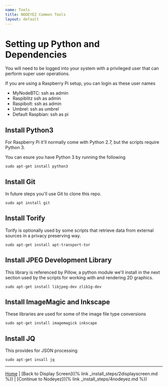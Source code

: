 ```yaml
---
name: Tools
title: NODEYEZ Common Tools
layout: default
---
```


# Setting up Python and Dependencies

You will need to be logged into your system with a privileged user that can perform super user operations.

If you are using a Raspberry Pi setup, you can login as these user names

- MyNodeBTC: ssh as admin
- Raspiblitz ssh as admin
- Raspibolt: ssh as admin
- Umbrel: ssh as umbrel
- Default Raspbian: ssh as pi

## Install Python3

For Raspberry Pi it'll normally come with Python 2.7, but the scripts require Python 3.  

You can esure you have Python 3 by running the following

```shell
sudo apt-get install python3
```

## Install Git

In future steps you'll use Git to clone this repo.


```shell
sudo apt install git
```

## Install Torify

Torify is optionally used by some scripts that retrieve data from external sources in a privacy preserving way.

```shell
sudo apt-get install apt-transport-tor
```

## Install JPEG Development Library

This library is referenced by Pillow, a python module we'll install in the next section used by the scripts for working with and rendering 2D graphics.

```shell
sudo apt-get install libjpeg-dev zlib1g-dev
```

## Install ImageMagic and Inkscape

These libraries are used for some of the image file type conversions

```shell
sudo apt-get install imagemagick inkscape
```

## Install JQ

This provides for JSON processing
```shell
sudo apt-get insall jq
```

---

[Home](../) | [Back to Display Screen]({% link _install_steps/2displayscreen.md %}) | [Continue to Nodeyez]({% link _install_steps/4nodeyez.md %})
